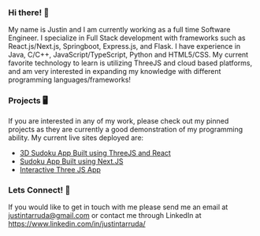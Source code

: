 ### Hi there! 👋

My name is Justin and I am currently working as a full time Software Engineer. I specialize in Full Stack development with frameworks such as React.js/Next.js, Springboot, Express.js, and Flask. I have experience in Java, C/C++, JavaScript/TypeScript, Python and HTML5/CSS. My current favorite technology to learn is utilizing ThreeJS and cloud based platforms, and am very interested in expanding my knowledge with different programming languages/frameworks!

### Projects 🖥️
If you are interested in any of my work, please check out my pinned projects as they are currently a good demonstration of my programming ability.
My current live sites deployed are:
- [3D Sudoku App Built using ThreeJS and React](https://3js-sudoku.vercel.app/)
- [Sudoku App Built using Next.JS](https://next-sudoku-ebon.vercel.app/)
- [Interactive Three JS App](https://3js-skull.vercel.app/)


### Lets Connect! 💬
If you would like to get in touch with me please send me an email at justintarruda@gmail.com or contact me through LinkedIn at https://www.linkedin.com/in/justintarruda/
